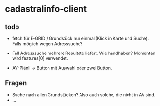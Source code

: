 # cadastralinfo-client

## todo
- fetch für E-GRID / Grundstück nur einmal (Klick in Karte und Suche). Falls möglich wegen Adresssuche?
- Fall Adresssuche mehrere Resultate liefert. Wie handhaben? Momentan wird features[0] verwendet.

- AV-Plänli -> Button mit Auswahl oder zwei Button.

## Fragen
- Suche nach allen Grundstücken? Also auch solche, die nicht in AV sind.
- ...